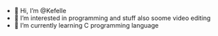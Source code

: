- 👋 Hi, I’m @Kefelle
- 👀 I’m interested in programming and stuff also soome video editing
- 🌱 I’m currently learning C programming language


<!---
Kefelle/Kefelle is a ✨ special ✨ repository because its `README.md` (this file) appears on your GitHub profile.
You can click the Preview link to take a look at your changes.
--->
